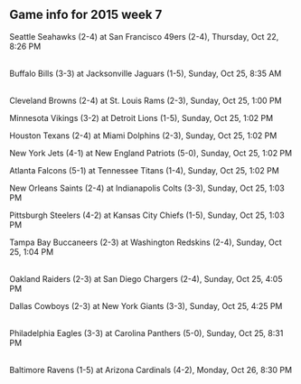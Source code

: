 ## Game info for 2015 week 7
Seattle Seahawks (2-4) at San Francisco 49ers (2-4), Thursday, Oct 22, 8:26 PM

<br/>Buffalo Bills (3-3) at Jacksonville Jaguars (1-5), Sunday, Oct 25, 8:35 AM

<br/>Cleveland Browns (2-4) at St. Louis Rams (2-3), Sunday, Oct 25, 1:00 PM

Minnesota Vikings (3-2) at Detroit Lions (1-5), Sunday, Oct 25, 1:02 PM

Houston Texans (2-4) at Miami Dolphins (2-3), Sunday, Oct 25, 1:02 PM

New York Jets (4-1) at New England Patriots (5-0), Sunday, Oct 25, 1:02 PM

Atlanta Falcons (5-1) at Tennessee Titans (1-4), Sunday, Oct 25, 1:02 PM

New Orleans Saints (2-4) at Indianapolis Colts (3-3), Sunday, Oct 25, 1:03 PM

Pittsburgh Steelers (4-2) at Kansas City Chiefs (1-5), Sunday, Oct 25, 1:03 PM

Tampa Bay Buccaneers (2-3) at Washington Redskins (2-4), Sunday, Oct 25, 1:04 PM

<br/>Oakland Raiders (2-3) at San Diego Chargers (2-4), Sunday, Oct 25, 4:05 PM

Dallas Cowboys (2-3) at New York Giants (3-3), Sunday, Oct 25, 4:25 PM

<br/>Philadelphia Eagles (3-3) at Carolina Panthers (5-0), Sunday, Oct 25, 8:31 PM

<br/>Baltimore Ravens (1-5) at Arizona Cardinals (4-2), Monday, Oct 26, 8:30 PM

